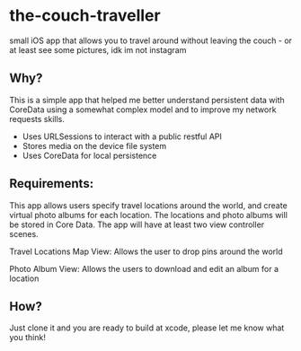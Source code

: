 the-couch-traveller
===================

small iOS app that allows you to travel around without leaving the couch - or at least see some pictures, idk im not instagram

Why?
------

This is a simple app that helped me better understand persistent data with CoreData using a somewhat complex model and to improve my network requests skills.

* Uses URLSessions to interact with a public restful API
* Stores media on the device file system
* Uses CoreData for local persistence

Requirements:
------------

This app allows users specify travel locations around the world, and create virtual photo albums for each location. 
The locations and photo albums will be stored in Core Data.
The app will have at least two view controller scenes.

Travel Locations Map View: Allows the user to drop pins around the world

Photo Album View: Allows the users to download and edit an album for a location

How?
----

Just clone it and you are ready to build at xcode, please let me know what you think!


